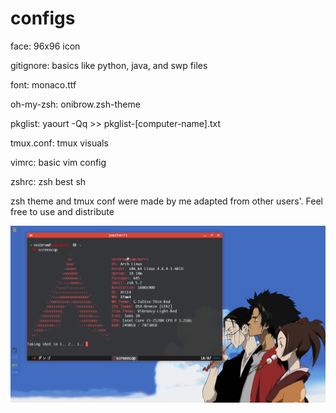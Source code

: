 # configs

face: 96x96 icon

gitignore: basics like python, java, and swp files

font: monaco.ttf

oh-my-zsh: onibrow.zsh-theme

pkglist: yaourt -Qq >> pkglist-[computer-name].txt

tmux.conf: tmux visuals

vimrc: basic vim config

zshrc: zsh best sh

zsh theme and tmux conf were made by me adapted from other users'. Feel free to use and distribute

![Desktop](screen.png)
